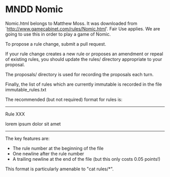 # MNDD Nomic

Nomic.html belongs to Matthew Moss. It was downloaded from `http://www.gamecabinet.com/rules/Nomic.html'.
Fair Use applies. We are going to use this in order to play a game of Nomic.

To propose a rule change, submit a pull request.

If your rule change creates a new rule or proposes an amendment or repeal of existing rules,
you should update the rules/ directory appropriate to your proposal.

The proposals/ directory is used for recording the proposals each turn.

Finally, the list of rules which are currently immutable is recorded in the
file immutable_rules.txt

The recommended (but not required) format for rules is:

----
Rule XXX

lorem ipsum dolor sit amet

----

The key features are:
* The rule number at the beginning of the file
* One newline after the rule number
* A trailing newline at the end of the file (but this only costs 0.05 points!)

This format is particularly amenable to "cat rules/*".

